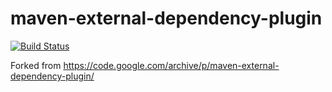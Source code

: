 # maven-external-dependency-plugin
[![Build Status](https://travis-ci.org/openam-org-ru/maven-external-dependency-plugin.svg)](https://travis-ci.org/openam-org-ru/maven-external-dependency-plugin)

Forked from https://code.google.com/archive/p/maven-external-dependency-plugin/
